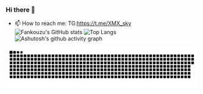 ### Hi there 👋
- 📫 How to reach me: TG:https://t.me/XMX_sky
![Fankouzu's GitHub stats](https://github-readme-stats.vercel.app/api?username=OpenSkyX&show_icons=true&theme=radical)
![Top Langs](https://github-readme-stats.vercel.app/api/top-langs/?username=OpenSkyX&layout=compact&custom_title=😊%20Used%20Languages&langs_count=8&theme=radical)
![Ashutosh's github activity graph](https://github-readme-activity-graph.vercel.app/graph?username=OpenSkyX&area=true&hide_border=true&theme=dracula)
<picture>
  <source media="(prefers-color-scheme: dark)" srcset="https://raw.githubusercontent.com/Fankouzu/Fankouzu/output/github-contribution-grid-snake-dark.svg">
  <source media="(prefers-color-scheme: light)" srcset="https://raw.githubusercontent.com/Fankouzu/Fankouzu/output/github-contribution-grid-snake.svg">
  <img alt="github contribution grid snake animation" src="https://raw.githubusercontent.com/Fankouzu/Fankouzu/output/github-contribution-grid-snake.svg">
</picture>
